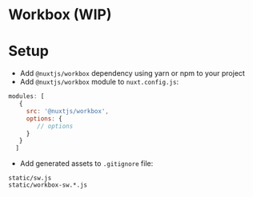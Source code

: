 # Workbox (WIP)

# Setup
 
- Add `@nuxtjs/workbox` dependency using yarn or npm to your project
- Add `@nuxtjs/workbox` module to `nuxt.config.js`:

```js
modules: [
   { 
     src: '@nuxtjs/workbox',
     options: {
        // options
     } 
   }
  ]
```

- Add generated assets to `.gitignore` file:
```
static/sw.js
static/workbox-sw.*.js
```
